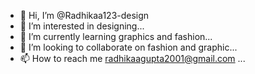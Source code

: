 - 👋 Hi, I’m @Radhikaa123-design
- 👀 I’m interested in designing...
- 🌱 I’m currently learning graphics and fashion...
- 💞️ I’m looking to collaborate on fashion and graphic...
- 📫 How to reach me radhikaagupta2001@gmail.com ...

<!---
Radhikaa123-design/Radhikaa123-design is a ✨ special ✨ repository because its `README.md` (this file) appears on your GitHub profile.
You can click the Preview link to take a look at your changes.
--->
